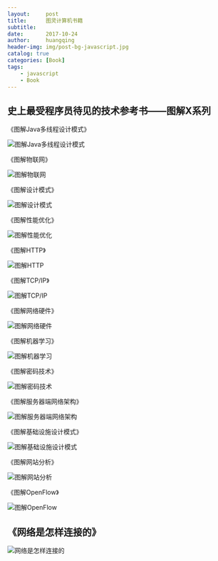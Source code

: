 ```yaml
---
layout:     post
title:      图灵计算机书籍
subtitle:   
date:       2017-10-24
author:     huangqing
header-img: img/post-bg-javascript.jpg
catalog: true
categories: [Book]
tags:
    - javascript
    - Book
---
```



## 史上最受程序员待见的技术参考书——图解X系列

《图解Java多线程设计模式》

![图解Java多线程设计模式](/images/book/20180313132540.jpg)

《图解物联网》

![图解物联网](/images/book/20180313132916.jpg)

《图解设计模式》

![图解设计模式](/images/book/20180313133103.jpg)

《图解性能优化》

![图解性能优化](/images/book/20180313133216.jpg)

《图解HTTP》

![图解HTTP](/images/book/20180313133306.jpg)

《图解TCP/IP》

![图解TCP/IP](/images/book/20180313133334.jpg)

《图解网络硬件》

![图解网络硬件](/images/book/20180313133414.jpg)

《图解机器学习》

![图解机器学习](/images/book/20180313133452.jpg)

《图解密码技术》

![图解密码技术](/images/book/20180313133551.jpg)

《图解服务器端网络架构》

![图解服务器端网络架构](/images/book/20180313133634.jpg)

《图解基础设施设计模式》

![图解基础设施设计模式](/images/book/20180313133706.jpg)

《图解网站分析》

![图解网站分析](/images/book/20180313133734.jpg)

《图解OpenFlow》

![图解OpenFlow](/images/book/20180313133851.jpg)

## 《网络是怎样连接的》

![网络是怎样连接的](/images/book/20180313134243.jpg)

